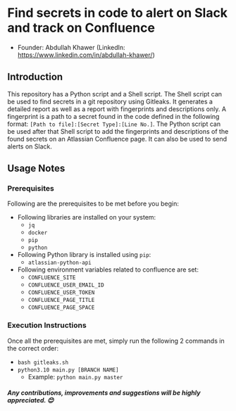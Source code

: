 # Find secrets in code to alert on Slack and track on Confluence

- Founder: Abdullah Khawer (LinkedIn: https://www.linkedin.com/in/abdullah-khawer/)

## Introduction

This repository has a Python script and a Shell script. The Shell script can be used to find secrets in a git repository using Gitleaks. It generates a detailed report as well as a report with fingerprints and descriptions only. A fingerprint is a path to a secret found in the code defined in the following format: `[Path to file]:[Secret Type]:[Line No.]`. The Python script can be used after that Shell script to add the fingerprints and descriptions of the found secrets on an Atlassian Confluence page. It can also be used to send alerts on Slack.

## Usage Notes

### Prerequisites

Following are the prerequisites to be met before you begin:

- Following libraries are installed on your system:
   - `jq`
   - `docker`
   - `pip`
   - `python`
- Following Python library is installed using `pip`:
   - `atlassian-python-api`
- Following environment variables related to confluence are set:
   - `CONFLUENCE_SITE`
   - `CONFLUENCE_USER_EMAIL_ID`
   - `CONFLUENCE_USER_TOKEN`
   - `CONFLUENCE_PAGE_TITLE`
   - `CONFLUENCE_PAGE_SPACE`

### Execution Instructions

Once all the prerequisites are met, simply run the following 2 commands in the correct order:
- `bash gitleaks.sh`
- `python3.10 main.py [BRANCH NAME]`
   - Example: `python main.py master`

##### Any contributions, improvements and suggestions will be highly appreciated. 😊

